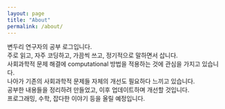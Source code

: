 ```yaml
---
layout: page
title: "About"
permalink: /about/
---
```


변두리 연구자의 공부 로그입니다. <br>
주로 읽고, 자주 코딩하고, 가끔씩 쓰고, 정기적으로 말하면서 삽니다.<br>
사회과학적 문제 해결에 computational 방법을 적용하는 것에 관심을 가지고 있습니다.<br>
나아가 기존의 사회과학적 문제들 자체의 개선도 필요하다 느끼고 있습니다.<br>
공부한 내용들을 정리하려 만들었고, 이후 업데이트하며 개선할 것입니다. <br>
프로그래밍, 수학, 잡다한 이야기 등을 올릴 예정입니다. <br>
